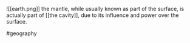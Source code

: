 ![[earth.png]]
the mantle, while usually known as part of the surface, is actually part of [[the cavity]], due to its influence and power over the surface.

#geography